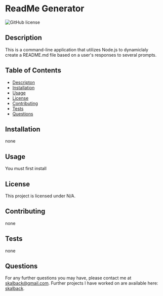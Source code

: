 # ReadMe Generator
  ![GitHub license](https://img.shields.io/badge/license-N/A-blue.svg)

  ## Description
  This is a command-line application that utilizes Node.js to dynamiclaly create a README.md file based on a user's responses to several prompts. 
  
  ## Table of Contents 
  * [Descripton](#description)
  * [Installation](#installation)
  * [Usage](#usage) 
  * [License](#license)
  * [Contributing](#contributing)
  * [Tests](#tests)
  * [Questions](#questions)
  
  ## Installation
  none
    
  ## Usage
  You must first install 
  
  ## License
This project is licensed under N/A.
    
  ## Contributing
  none
  
  ## Tests
  none

  
  ## Questions
  For any further questions you may have, please contact me at skalback@gmail.com. 
  Further projects I have worked on are available here: [skalback](https://github.com/skalback/).
  
  
